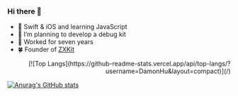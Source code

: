 ### Hi there 👋

- 🌱 Swift & iOS and learning JavaScript
- 🤔 I’m planning to develop a debug kit
- 🔭 Worked for seven years
- 🍀 Founder of [ZXKit](https://github.com/ZXKitCode)

<p align="right"> [![Top Langs](https://github-readme-stats.vercel.app/api/top-langs/?username=DamonHu&layout=compact)](/)</p>

[![Anurag's GitHub stats](https://github-readme-stats.vercel.app/api?username=DamonHu&count_private=true&show_icons=true&theme=radical)](/)


